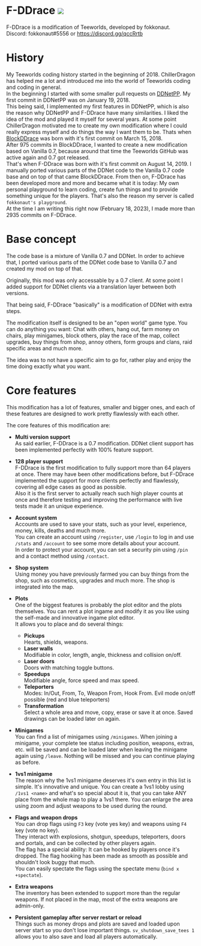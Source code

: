 F-DDrace [![](https://github.com/fokkonaut/F-DDrace/workflows/Build/badge.svg)](https://github.com/fokkonaut/F-DDrace/actions?query=workflow%3ABuild+event%3Apush+branch%3AF-DDrace)
=========

F-DDrace is a modification of Teeworlds, developed by fokkonaut. <br>
Discord: fokkonaut#5556 or https://discord.gg/qccRrtb
	
History
=======

My Teeworlds coding history started in the beginning of 2018. ChillerDragon has helped me a lot and introduced me into the world of Teeworlds coding and coding in general. <br>
In the beginning I started with some smaller pull requests on [DDNetPP](https://github.com/DDNetPP/DDNetPP). My first commit in DDNetPP was on January 19, 2018. <br>
This being said, I implemented my first features in DDNetPP, which is also the reason why DDNetPP and F-DDrace have many similarities. I liked the idea of the mod and played it myself for several years. At some point ChillerDragon motivated me to create my own modification where I could really express myself and do things the way I want them to be. Thats when [BlockDDrace](https://github.com/fokkonaut/BlockDDrace) was born with it's first commit on March 15, 2018. <br>
After 975 commits in BlockDDrace, I wanted to create a new modification based on Vanilla 0.7, because around that time the Teeworlds GitHub was active again and 0.7 got released. <br>
That's when F-DDrace was born with it's first commit on August 14, 2019. I manually ported various parts of the DDNet code to the Vanilla 0.7 code base and on top of that came BlockDDrace. From then on, F-DDrace has been developed more and more and became what it is today: My own personal playground to learn coding, create fun things and to provide something unique for the players. That's also the reason my server is called `fokkonaut's playground`. <br>
At the time I am writing this right now (February 18, 2023), I made more than 2935 commits on F-DDrace.

Base concept
============

The code base is a mixture of Vanilla 0.7 and DDNet. In order to achieve that, I ported various parts of the DDNet code base to Vanilla 0.7 and created my mod on top of that.

Originally, this mod was only accessable by a 0.7 client. At some point I added support for DDNet clients via a translation layer between both versions.

That being said, F-DDrace "basically" is a modification of DDNet with extra steps.

The modification itself is designed to be an "open world" game type. You can do anything you want: Chat with others, hang out, farm money on chairs, play minigames, block others, play the race of the map, collect upgrades, buy things from shop, annoy others, form groups and clans, raid specific areas and much more.

The idea was to not have a specific aim to go for, rather play and enjoy the time doing exactly what you want.

Core features
=============

This modification has a lot of features, smaller and bigger ones, and each of these features are designed to work pretty flawlessly with each other.

The core features of this modification are:

* **Multi version support** <br>
As said earlier, F-DDrace is a 0.7 modification. DDNet client support has been implemented perfectly with 100% feature support.

* **128 player support** <br>
F-DDrace is the first modification to fully support more than 64 players at once. There may have been other modifications before, but F-DDrace implemented the support for more clients perfectly and flawlessly, covering all edge cases as good as possible. <br>
Also it is the first server to actually reach such high player counts at once and therefore testing and improving the performance with live tests made it an unique experience.

* **Account system** <br>
Accounts are used to save your stats, such as your level, experience, money, kills, deaths and much more. <br>
You can create an account using `/register`, use `/login` to log in and use `/stats` and `/account` to see some more details about your account. <br>
In order to protect your account, you can set a security pin using `/pin` and a contact method using `/contact`.

* **Shop system** <br>
Using money you have previously farmed you can buy things from the shop, such as cosmetics, upgrades and much more. The shop is integrated into the map.

* **Plots** <br>
One of the biggest features is probably the plot editor and the plots themselves. You can rent a plot ingame and modify it as you like using the self-made and innovative ingame plot editor. <br>
It allows you to place and do several things: <br>
	* **Pickups** <br>
	Hearts, shields, weapons.
	* **Laser walls** <br>
	Modifiable in color, length, angle, thickness and collision on/off.
	* **Laser doors** <br>
	Doors with matching toggle buttons.
	* **Speedups** <br>
	Modifiable angle, force speed and max speed.
	* **Teleporters** <br>
	Modes: In/Out, From, To, Weapon From, Hook From. Evil mode on/off possible (red and blue teleporters)
	* **Transformation** <br>
	Select a whole area and move, copy, erase or save it at once. Saved drawings can be loaded later on again.

* **Minigames** <br>
You can find a list of minigames using `/minigames`. When joining a minigame, your complete tee status including position, weapons, extras, etc. will be saved and can be loaded later when leaving the minigame again using `/leave`. Nothing will be missed and you can continue playing as before.

* **1vs1 minigame** <br>
The reason why the 1vs1 minigame deserves it's own entry in this list is simple. It's innovative and unique. You can create a 1vs1 lobby using `/1vs1 <name>` and what's so special about it is, that you can take ANY place from the whole map to play a 1vs1 there. You can enlarge the area using zoom and adjust weapons to be used during the round.

* **Flags and weapon drops** <br>
You can drop flags using `F3` key (vote yes key) and weapons using `F4` key (vote no key). <br>
They interact with explosions, shotgun, speedups, teleporters, doors and portals, and can be collected by other players again. <br>
The flag has a special ability: It can be hooked by players once it's dropped. The flag hooking has been made as smooth as possible and shouldn't look buggy that much. <br>
You can easily spectate the flags using the spectate menu (`bind x +spectate`).

* **Extra weapons** <br>
The inventory has been extended to support more than the regular weapons. If not placed in the map, most of the extra weapons are admin-only.

* **Persistent gameplay after server restart or reload** <br>
Things such as money drops and plots are saved and loaded upon server start so you don't lose important things. `sv_shutdown_save_tees 1` allows you to also save and load all players automatically.
